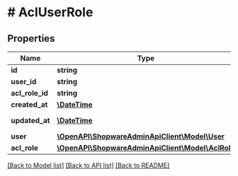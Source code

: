 # # AclUserRole

## Properties

Name | Type | Description | Notes
------------ | ------------- | ------------- | -------------
**id** | **string** |  | [optional]
**user_id** | **string** |  |
**acl_role_id** | **string** |  |
**created_at** | [**\DateTime**](\DateTime.md) |  | [readonly]
**updated_at** | [**\DateTime**](\DateTime.md) |  | [optional] [readonly]
**user** | [**\OpenAPI\ShopwareAdminApiClient\Model\User**](User.md) |  | [optional]
**acl_role** | [**\OpenAPI\ShopwareAdminApiClient\Model\AclRole**](AclRole.md) |  | [optional]

[[Back to Model list]](../../README.md#models) [[Back to API list]](../../README.md#endpoints) [[Back to README]](../../README.md)

